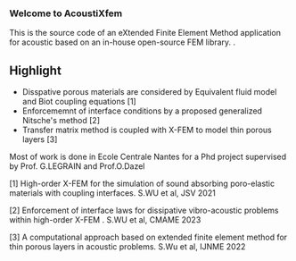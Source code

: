 ### Welcome to AcoustiXfem

This is the source code of an eXtended Finite Element Method application for acoustic based on an in-house open-source FEM library.
.
## Highlight
* Disspative porous materials are considered by Equivalent fluid model and Biot coupling equations [1]
* Enforcememnt of interface conditions by a proposed generalized Nitsche's method [2]
* Transfer matrix method is coupled with X-FEM to model thin porous layers [3]

Most of work is done in Ecole Centrale Nantes for a Phd project supervised by Prof. G.LEGRAIN and Prof.O.Dazel

[1] High-order X-FEM for the simulation of sound absorbing poro-elastic materials with coupling interfaces. S.WU et al, JSV 2021

[2] Enforcement of interface laws for dissipative vibro-acoustic problems within high-order X-FEM . S.WU et al, CMAME 2023

[3] A computational approach based on extended finite element method for thin porous layers in acoustic problems. S.Wu et al, IJNME 2022
